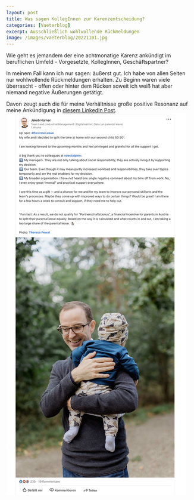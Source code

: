 ```yaml
---
layout: post
title: Was sagen KollegInnen zur Karenzentscheidung?
categories: [Vaeterblog]
excerpt: Ausschließlich wohlwollende Rückmeldungen
image: /images/vaeterblog/20221101.jpg
---
```


Wie geht es jemandem der eine achtmonatige Karenz ankündigt im beruflichen Umfeld - Vorgesetzte, KollegInnen, Geschäftspartner?

In meinem Fall kann ich nur sagen: äußerst gut. Ich habe von allen Seiten nur wohlwollende Rückmeldungen erhalten. Zu Beginn waren viele überrascht - offen oder hinter dem Rücken soweit ich weiß hat aber niemand negative Äußerungen getätigt.

Davon zeugt auch die für meine Verhältnisse große positive Resonanz auf meine Ankündigung in [diesem LinkedIn Post](https://www.linkedin.com/posts/jakobhuerner_parentalleave-activity-6993069189183758336-j-ds).
[![LinkedIn Post](../images/vaeterblog/20221101.jpg)](https://www.linkedin.com/posts/jakobhuerner_parentalleave-activity-6993069189183758336-j-ds)